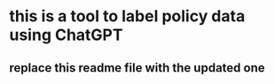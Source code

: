 # this is a tool to label policy data using ChatGPT
## replace this readme file with the updated one
